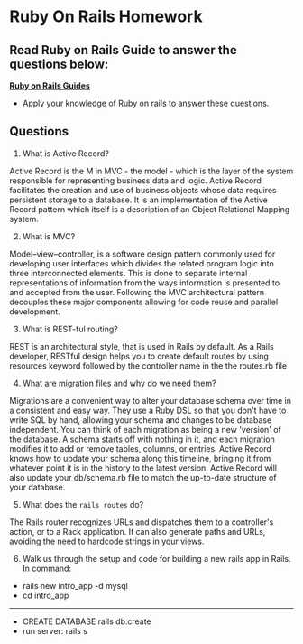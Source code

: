 # Ruby On Rails Homework

## Read Ruby on Rails Guide to answer the questions below:
**[Ruby on Rails Guides](https://guides.rubyonrails.org/)**
- Apply your knowledge of Ruby on rails to answer these questions.

## Questions
1. What is Active Record?

Active Record is the M in MVC - the model - which is the layer of the system responsible for representing business data and logic. Active Record facilitates the creation and use of business objects whose data requires persistent storage to a database. It is an implementation of the Active Record pattern which itself is a description of an Object Relational Mapping system.

2. What is MVC?

Model–view–controller, is a software design pattern commonly used for developing user interfaces which divides the related program logic into three interconnected elements. This is done to separate internal representations of information from the ways information is presented to and accepted from the user. Following the MVC architectural pattern decouples these major components allowing for code reuse and parallel development.

3. What is REST-ful routing?

REST is an architectural style, that is used in Rails by default. As a Rails developer, RESTful design helps you to create default routes by using resources keyword followed by the controller name in the the routes.rb file

4. What are migration files and why do we need them?

Migrations are a convenient way to alter your database schema over time in a consistent and easy way. They use a Ruby DSL so that you don't have to write SQL by hand, allowing your schema and changes to be database independent.
You can think of each migration as being a new 'version' of the database. A schema starts off with nothing in it, and each migration modifies it to add or remove tables, columns, or entries. Active Record knows how to update your schema along this timeline, bringing it from whatever point it is in the history to the latest version. Active Record will also update your db/schema.rb file to match the up-to-date structure of your database.

5. What does the `rails routes` do?

The Rails router recognizes URLs and dispatches them to a controller's action, or to a Rack application. It can also generate paths and URLs, avoiding the need to hardcode strings in your views.

6. Walk us through the setup and code for building a new rails app in Rails.
In command:
- rails new intro_app -d mysql
- cd intro_app
_____________
- CREATE DATABASE
rails db:create
-  run server: rails s

